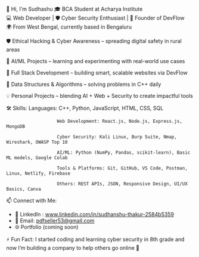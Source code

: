 👋 Hi, I'm Sudhashu
🎓 BCA Student at Acharya Institute  
💻 Web Developer | 🛡️ Cyber Security Enthusiast | 🚀 Founder of DevFlow  
🌍 From West Bengal, currently based in Bengaluru


🛡️ Ethical Hacking & Cyber Awareness – spreading digital safety in rural areas

🤖 AI/ML Projects – learning and experimenting with real-world use cases

🧠 Full Stack Development – building smart, scalable websites via DevFlow

📘 Data Structures & Algorithms – solving problems in C++ daily

💡 Personal Projects – blending AI + Web + Security to create impactful tools

🛠️ Skills: Languages: C++, Python, JavaScript, HTML, CSS, SQL

                       Web Development: React.js, Node.js, Express.js, MongoDB

                       Cyber Security: Kali Linux, Burp Suite, Nmap, Wireshark, OWASP Top 10

                       AI/ML: Python (NumPy, Pandas, scikit-learn), Basic ML models, Google Colab

                       Tools & Platforms: Git, GitHub, VS Code, Postman, Linux, Netlify, Firebase

                       Others: REST APIs, JSON, Responsive Design, UI/UX Basics, Canva


📫 Connect with Me:
- 🔗 LinkedIn : www.linkedin.com/in/sudhanshu-thakur-2584b5359
- 📧 Email: pdfseller53@gmail.com
- 🌐 Portfolio (coming soon)

⚡ Fun Fact:
I started coding and learning cyber security in 8th grade and now I’m building a company to help others go online 🚀

